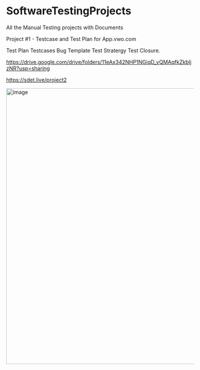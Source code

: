 # SoftwareTestingProjects
All the Manual Testing projects with Documents

Project #1 - Testcase and Test Plan for App.vwo.com

Test Plan
Testcases
Bug Template
Test Stratergy
Test Closure.

https://drive.google.com/drive/folders/11eAx342NHP1NGiqD_yQMAqfkZkbIjzNR?usp=sharing

https://sdet.live/project2

<img width="742" alt="image" src="https://github.com/user-attachments/assets/2daedcd4-79f3-4b4e-9d6a-830a4bd1d09e">
